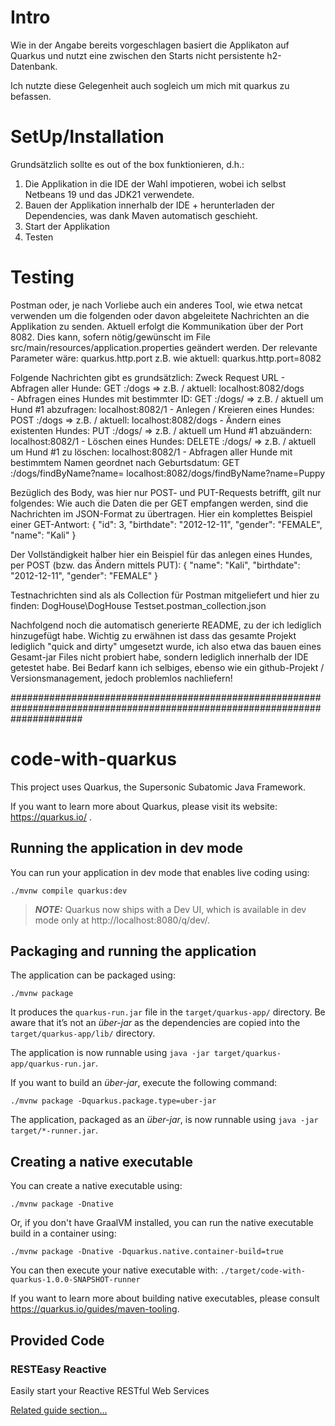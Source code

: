 # Intro
Wie in der Angabe bereits vorgeschlagen basiert die Applikaton auf Quarkus 
und nutzt eine zwischen den Starts nicht persistente h2-Datenbank.

Ich nutzte diese Gelegenheit auch sogleich um mich mit quarkus zu befassen.

# SetUp/Installation
Grundsätzlich sollte es out of the box funktionieren, d.h.:
1. Die Applikation in die IDE der Wahl impotieren, wobei ich selbst Netbeans 19 und das JDK21 verwendete.
2. Bauen der Applikation innerhalb der IDE + herunterladen der Dependencies, was dank Maven automatisch geschieht.
3. Start der Applikation
4. Testen

# Testing
Postman oder, je nach Vorliebe auch ein anderes Tool, wie etwa netcat verwenden um die folgenden oder davon abgeleitete Nachrichten an die Applikation zu senden.
Aktuell erfolgt die Kommunikation über der Port 8082.
Dies kann, sofern nötig/gewünscht im File src/main/resources/application.properties geändert werden.
Der relevante Parameter wäre:
quarkus.http.port
z.B. wie aktuell: quarkus.http.port=8082

Folgende Nachrichten gibt es grundsätzlich:
		Zweck										Request					URL
	- 	Abfragen aller Hunde: 						GET						<host>:<port>/dogs
		=> z.B. / aktuell: 													localhost:8082/dogs			
	- Abfragen eines Hundes mit bestimmter ID: 		GET						<host>:<port>/dogs/<id>
		=> z.B. / aktuell um Hund #1 abzufragen: 							localhost:8082/1
	- Anlegen / Kreieren eines Hundes: 				POST					<host>:<port>/dogs
		=> z.B. / aktuell: 													localhost:8082/dogs
	- Ändern eines existenten Hundes: 				PUT						<host>:<port>/dogs/<id>
		=> z.B. / aktuell um Hund #1 abzuändern: 							localhost:8082/1
	- Löschen eines Hundes:							DELETE					<host>:<port>/dogs/<id>
		=> z.B. / aktuell um Hund #1 zu löschen: 							localhost:8082/1
	- Abfragen aller Hunde mit bestimmtem 
		Namen geordnet nach Geburtsdatum:			GET 					<host>:<port>/dogs/findByName?name=<name>
																			localhost:8082/dogs/findByName?name=Puppy

Bezüglich des Body, was hier nur POST- und PUT-Requests betrifft, gilt nur folgendes:
Wie auch die Daten die per GET empfangen werden, sind die Nachrichten im JSON-Format zu übertragen.
Hier ein komplettes Beispiel einer GET-Antwort:
{
	"id": 3,
	"birthdate": "2012-12-11",
	"gender": "FEMALE",
	"name": "Kali"
}
	
Der Vollständigkeit halber hier ein Beispiel für das anlegen eines Hundes, per POST (bzw. das Ändern mittels PUT):
{
  "name": "Kali",
  "birthdate": "2012-12-11",
  "gender": "FEMALE"
}

Testnachrichten sind als als Collection für Postman mitgeliefert und hier zu finden:
	DogHouse\DogHouse Testset.postman_collection.json


Nachfolgend noch die automatisch generierte README, zu der ich lediglich hinzugefügt habe.
Wichtig zu erwähnen ist dass das gesamte Projekt lediglich "quick and dirty" umgesetzt wurde,
ich also etwa das bauen eines Gesamt-jar Files nicht probiert habe, sondern lediglich innerhalb der IDE getestet habe.
Bei Bedarf kann ich selbiges, ebenso wie ein github-Projekt / Versionsmanagement, jedoch problemlos nachliefern!


#############################################################################################################################


# code-with-quarkus

This project uses Quarkus, the Supersonic Subatomic Java Framework.

If you want to learn more about Quarkus, please visit its website: https://quarkus.io/ .

## Running the application in dev mode

You can run your application in dev mode that enables live coding using:
```shell script
./mvnw compile quarkus:dev
```

> **_NOTE:_**  Quarkus now ships with a Dev UI, which is available in dev mode only at http://localhost:8080/q/dev/.

## Packaging and running the application

The application can be packaged using:
```shell script
./mvnw package
```
It produces the `quarkus-run.jar` file in the `target/quarkus-app/` directory.
Be aware that it’s not an _über-jar_ as the dependencies are copied into the `target/quarkus-app/lib/` directory.

The application is now runnable using `java -jar target/quarkus-app/quarkus-run.jar`.

If you want to build an _über-jar_, execute the following command:
```shell script
./mvnw package -Dquarkus.package.type=uber-jar
```

The application, packaged as an _über-jar_, is now runnable using `java -jar target/*-runner.jar`.

## Creating a native executable

You can create a native executable using: 
```shell script
./mvnw package -Dnative
```

Or, if you don't have GraalVM installed, you can run the native executable build in a container using: 
```shell script
./mvnw package -Dnative -Dquarkus.native.container-build=true
```

You can then execute your native executable with: `./target/code-with-quarkus-1.0.0-SNAPSHOT-runner`

If you want to learn more about building native executables, please consult https://quarkus.io/guides/maven-tooling.

## Provided Code

### RESTEasy Reactive

Easily start your Reactive RESTful Web Services

[Related guide section...](https://quarkus.io/guides/getting-started-reactive#reactive-jax-rs-resources)
